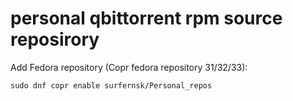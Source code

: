 # personal qbittorrent rpm source reposirory

Add Fedora repository (Copr fedora repository 31/32/33):
```
sudo dnf copr enable surfernsk/Personal_repos
```
